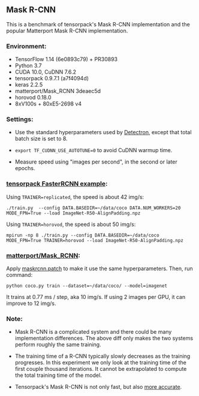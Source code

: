 ## Mask R-CNN

This is a benchmark of tensorpack's Mask R-CNN implementation
and the popular Matterport Mask R-CNN implementation.

### Environment:

* TensorFlow 1.14 (6e0893c79) + PR30893
* Python 3.7
* CUDA 10.0, CuDNN 7.6.2
* tensorpack 0.9.7.1 (a7f4094d)
* keras 2.2.5
* matterport/Mask_RCNN 3deaec5d
* horovod 0.18.0
* 8xV100s + 80xE5-2698 v4

### Settings:
* Use the standard hyperparameters used by [Detectron](https://github.com/facebookresearch/Detectron/),
  except that total batch size is set to 8.

* `export TF_CUDNN_USE_AUTOTUNE=0` to avoid CuDNN warmup time.

* Measure speed using "images per second", in the second or later epochs.


### [tensorpack FasterRCNN example](https://github.com/tensorpack/tensorpack/tree/master/examples/FasterRCNN):

Using `TRAINER=replicated`, the speed is about 42 img/s:
```
./train.py  --config DATA.BASEDIR=~/data/coco DATA.NUM_WORKERS=20 MODE_FPN=True --load ImageNet-R50-AlignPadding.npz
```

Using `TRAINER=horovod`, the speed is about 50 img/s:
```
mpirun -np 8 ./train.py --config DATA.BASEDIR=~/data/coco MODE_FPN=True TRAINER=horovod --load ImageNet-R50-AlignPadding.npz
```

### [matterport/Mask_RCNN](https://github.com/matterport/Mask_RCNN/):

Apply [maskrcnn.patch](maskrcnn.patch) to make it use the same hyperparameters.
Then, run command:

```
python coco.py train --dataset=~/data/coco/ --model=imagenet
```

It trains at 0.77 ms / step, aka 10 img/s.
If using 2 images per GPU, it can improve to 12 img/s.


### Note:

* Mask R-CNN is a complicated system and there could be many implementation differences.
  The above diff only makes the two systems perform roughly the same training.

* The training time of a R-CNN typically slowly decreases as the training progresses.
  In this experiment we only look at the training time of the first couple thousand iterations.
  It cannot be extrapolated to compute the total training time of the model.

* Tensorpack's Mask R-CNN is not only fast, but also
  [more accurate](https://github.com/tensorpack/tensorpack/tree/master/examples/FasterRCNN#results).
